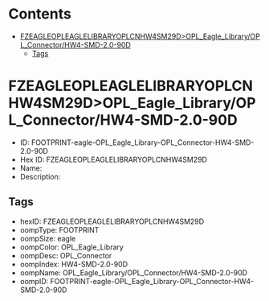



Contents
========

* [FZEAGLEOPLEAGLELIBRARYOPLCNHW4SM29D>OPL_Eagle_Library/OPL_Connector/HW4-SMD-2.0-90D](#fzeagleopleaglelibraryoplcnhw4sm29dopl_eagle_libraryopl_connectorhw4-smd-20-90d)
	* [Tags](#tags)

# FZEAGLEOPLEAGLELIBRARYOPLCNHW4SM29D>OPL_Eagle_Library/OPL_Connector/HW4-SMD-2.0-90D

- ID: FOOTPRINT-eagle-OPL_Eagle_Library-OPL_Connector-HW4-SMD-2.0-90D
- Hex ID: FZEAGLEOPLEAGLELIBRARYOPLCNHW4SM29D
- Name: 
- Description: 

## Tags

- hexID: FZEAGLEOPLEAGLELIBRARYOPLCNHW4SM29D
- oompType: FOOTPRINT
- oompSize: eagle
- oompColor: OPL_Eagle_Library
- oompDesc: OPL_Connector
- oompIndex: HW4-SMD-2.0-90D
- oompName: OPL_Eagle_Library/OPL_Connector/HW4-SMD-2.0-90D
- oompID: FOOTPRINT-eagle-OPL_Eagle_Library-OPL_Connector-HW4-SMD-2.0-90D
